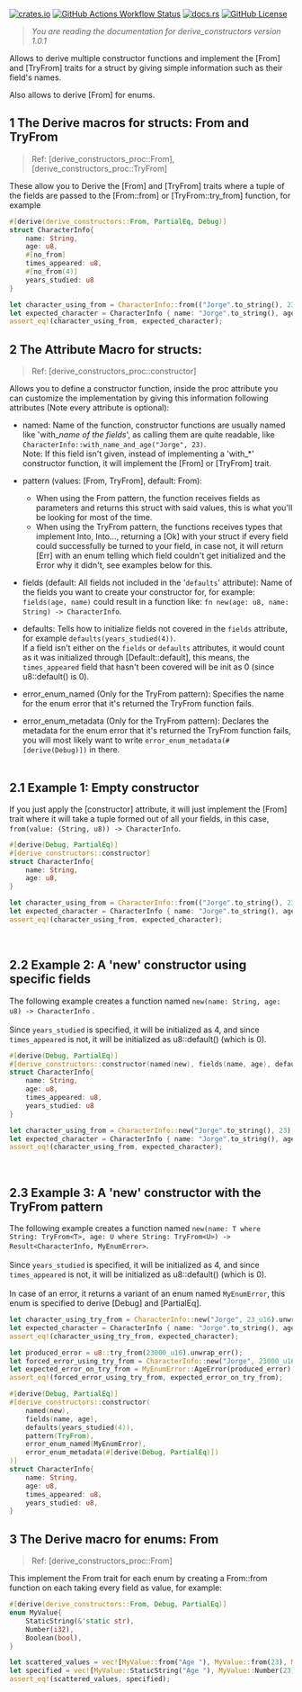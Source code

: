 [![crates.io](https://img.shields.io/crates/v/derive_constructors)](https://crates.io/crates/derive_constructors)
[![GitHub Actions Workflow Status](https://img.shields.io/github/actions/workflow/status/JorgeRicoVivas/derive_constructors/rust.yml)](https://github.com/JorgeRicoVivas/derive_constructors/actions)
[![docs.rs](https://img.shields.io/docsrs/derive_constructors)](https://docs.rs/derive_constructors/latest/derive_constructors/)
[![GitHub License](https://img.shields.io/github/license/JorgeRicoVivas/derive_constructors)](https://github.com/JorgeRicoVivas/derive_constructors/blob/main/LICENSE)

> *You are reading the documentation for derive_constructors version 1.0.1*

Allows to derive multiple constructor functions and implement the [From] and [TryFrom] traits
for a struct by giving simple information such as their field's names.

Also allows to derive [From] for enums.

## 1 The Derive macros for structs: From and TryFrom
> Ref: [derive_constructors_proc::From], [derive_constructors_proc::TryFrom]

These allow you to Derive the [From] and [TryFrom] traits where a tuple of the fields are passed
to the [From::from] or [TryFrom::try_from] function, for example

``` rust
#[derive(derive_constructors::From, PartialEq, Debug)]
struct CharacterInfo{
    name: String,
    age: u8,
    #[no_from]
    times_appeared: u8,
    #[no_from(4)]
    years_studied: u8
}

let character_using_from = CharacterInfo::from(("Jorge".to_string(), 23));
let expected_character = CharacterInfo { name: "Jorge".to_string(), age: 23, times_appeared: 0, years_studied: 4};
assert_eq!(character_using_from, expected_character);
```
## 2 The Attribute Macro for structs:
> Ref: [derive_constructors_proc::constructor]

Allows you to define a constructor function, inside the proc attribute you can customize the
implementation by giving this information following attributes (Note every attribute is
optional):

- named: Name of the function, constructor functions are usually named like
'with_*name of the fields*', as calling them are quite readable, like
```CharacterInfo::with_name_and_age("Jorge", 23)```. <br> Note: If this field isn't given,
instead of implementing a 'with_*' constructor function, it will implement the [From] or
[TryFrom] trait.

- pattern (values: [From, TryFrom], default: From):
    - When using the From pattern, the function receives fields as parameters and returns this
struct with said values, this is what you'll be looking for most of the time.
    - When using the TryFrom pattern, the functions receives types that implement
Into<YourField1>, Into<YourField2>..., returning a [Ok] with your struct if every field could
successfully be turned to your field, in case not, it will return [Err] with an enum telling
which field couldn't get initialized and the Error why it didn't, see examples below for this.

- fields (default: All fields not included in the '```defaults```' attribute): Name of the
fields you want to create your constructor for, for example: ```fields(age, name)``` could
result in a function like: ```fn new(age: u8, name: String) -> CharacterInfo```.

- defaults: Tells how to initialize fields not covered in the ```fields``` attribute, for
example ```defaults(years_studied(4))```. <br>If a field isn't either on the ```fields``` or
```defaults``` attributes, it would count as it was initialized through [Default::default], this
means, the ```times_appeared``` field that hasn't been covered will be init as 0 (since
u8::default() is 0).

- error_enum_named (Only for the TryFrom pattern): Specifies the name for the enum error that
it's returned the TryFrom function fails.

- error_enum_metadata (Only for the TryFrom pattern): Declares the metadata for the enum error
that it's returned the TryFrom function fails, you will most likely want to write
```error_enum_metadata(#[derive(Debug)])``` in there.
<br><br>

## 2.1 Example 1: Empty constructor

If you just apply the [constructor] attribute, it will just implement the [From] trait where it
will take a tuple formed out of all your fields, in this case,
```from(value: (String, u8)) -> CharacterInfo```.

``` rust
#[derive(Debug, PartialEq)]
#[derive_constructors::constructor]
struct CharacterInfo{
    name: String,
    age: u8,
}

let character_using_from = CharacterInfo::from(("Jorge".to_string(), 23));
let expected_character = CharacterInfo { name: "Jorge".to_string(), age: 23 };
assert_eq!(character_using_from, expected_character);
```
<br>

## 2.2 Example 2: A 'new' constructor using specific fields

The following example creates a function named ```new(name: String, age: u8) -> CharacterInfo```
.<br><br>
Since ```years_studied``` is specified, it will be initialized as 4, and since
```times_appeared``` is not, it will be initialized as u8::default() (which is 0).

``` rust
#[derive(Debug, PartialEq)]
#[derive_constructors::constructor(named(new), fields(name, age), defaults(years_studied(4)))]
struct CharacterInfo{
    name: String,
    age: u8,
    times_appeared: u8,
    years_studied: u8
}

let character_using_from = CharacterInfo::new("Jorge".to_string(), 23);
let expected_character = CharacterInfo { name: "Jorge".to_string(), age: 23, times_appeared: 0, years_studied: 4};
assert_eq!(character_using_from, expected_character);
```
<br>

## 2.3 Example 3: A 'new' constructor with the TryFrom pattern

The following example creates a function named ```new(name: T where String: TryFrom<T>, age: U
where String: TryFrom<U>) -> Result<CharacterInfo, MyEnumError>```.<br><br>
Since ```years_studied``` is specified, it will be initialized as 4, and since
```times_appeared``` is not, it will be initialized as u8::default() (which is 0).<br><br>
In case of an error, it returns a variant of an enum named ```MyEnumError```, this enum is
specified to derive [Debug] and [PartialEq].

``` rust
let character_using_try_from = CharacterInfo::new("Jorge", 23_u16).unwrap();
let expected_character = CharacterInfo { name: "Jorge".to_string(), age: 23, times_appeared: 0, years_studied: 4};
assert_eq!(character_using_try_from, expected_character);

let produced_error = u8::try_from(23000_u16).unwrap_err();
let forced_error_using_try_from = CharacterInfo::new("Jorge", 23000_u16).unwrap_err();
let expected_error_on_try_from = MyEnumError::AgeError(produced_error);
assert_eq!(forced_error_using_try_from, expected_error_on_try_from);

#[derive(Debug, PartialEq)]
#[derive_constructors::constructor(
    named(new),
    fields(name, age),
    defaults(years_studied(4)),
    pattern(TryFrom),
    error_enum_named(MyEnumError),
    error_enum_metadata(#[derive(Debug, PartialEq)])
)]
struct CharacterInfo{
    name: String,
    age: u8,
    times_appeared: u8,
    years_studied: u8,
}
```

## 3 The Derive macro for enums: From

> Ref: [derive_constructors_proc::From]

This implement the From trait for each enum by creating a From::from function on each taking
every field as value, for example:

```rust
#[derive(derive_constructors::From, Debug, PartialEq)]
enum MyValue{
    StaticString(&'static str),
    Number(i32),
    Boolean(bool),
}

let scattered_values = vec![MyValue::from("Age "), MyValue::from(23), MyValue::from(", over age "), MyValue::from(true)];
let specified = vec![MyValue::StaticString("Age "), MyValue::Number(23), MyValue::StaticString(", over age "), MyValue::Boolean(true)];
assert_eq!(scattered_values, specified);
```